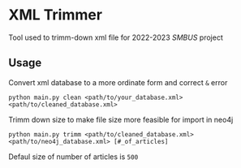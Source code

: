 # XML Trimmer
Tool used to trimm-down xml file for 2022-2023 *SMBUS* project
## Usage 
Convert xml database to a more ordinate form and correct `&` error
```
python main.py clean <path/to/your_database.xml> <path/to/cleaned_database.xml>
```
Trimm down size to make file size more feasible for import in neo4j
```
python main.py trimm <path/to/cleaned_database.xml> <path/to/neo4j_database.xml> [#_of_articles]
```
Defaul size of number of articles is `500`